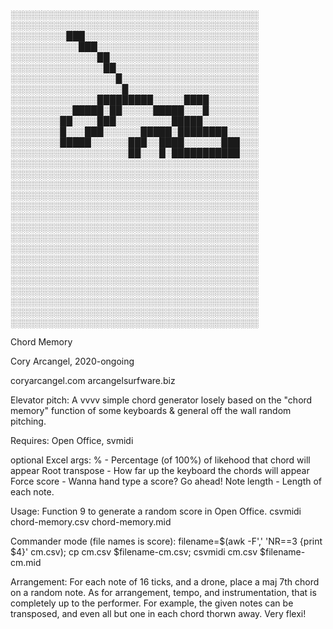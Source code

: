 ░░░░░░░░░░░░░░░░░░░░░░░░░░░░░░░░░░░░░░░░
░░░░░░░░░░░░░░░░░░░░░░░░░░░░░░░░░░░░░░░░
░░░░░░░░░███░░░░░░░░░░░░░░░░░░░░░░░░░░░░
░░░░░░░░░░░███░░░░░░░░░░░░░░░░░░░░░░░░░░
░░░░░░░░░░░░░░██░░░░░░░░░░░░░░░░░░░░░░░░
░░░░░░░░░░░░░░░██░░░░░░░░░░░░░░░░░░░░░░░
░░░░░░░░░░░░░░░░░█░░░░░░░░░░░░░░░░░░░░░░
░░░░░░░░░░░░░░░░░░█░░░░░░░░░░░░░░░░░░░░░
░░░░░░░░░░░░░░█████████░░░░░████░░░░░░░░
░░░░░░░░░░█████░██░░░░░█████░░░█░░░░░░░░
░░░░░░░░██░░░░███░░░░░░░░░█████░░░░░░░░░
░░░░░░░░█░░░███░░░░░░█████░████████░░░░░
░░░░░░░░█████░░░░░░███░░████░░░░░░███░░░
░░░░░░░░░░░░░░░░░░░██░░░█░███████████░░░
░░░░░░░░░░░░░░░░░░░░░░░░░░░░░░░░░░░░░░░░
░░░░░░░░░░░░░░░░░░░░░░░░░░░░░░░░░░░░░░░░
░░░░░░░░░░░░░░░░░░░░░░░░░░░░░░░░░░░░░░░░
░░░░░░░░░░░░░░░░░░░░░░░░░░░░░░░░░░░░░░░░
░░░░░░░░░░░░░░░░░░░░░░░░░░░░░░░░░░░░░░░░
░░░░░░░░░░░░░░░░░░░░░░░░░░░░░░░░░░░░░░░░
░░░░░░░░░░░░░░░░░░░░░░░░░░░░░░░░░░░░░░░░
░░░░░░░░░░░░░░░░░░░░░░░░░░░░░░░░░░░░░░░░
░░░░░░░░░░░░░░░░░░░░░░░░░░░░░░░░░░░░░░░░
░░░░░░░░░░░░░░░░░░░░░░░░░░░░░░░░░░░░░░░░
░░░░░░░░░░░░░░░░░░░░░░░░░░░░░░░░░░░░░░░░
░░░░░░░░░░░░░░░░░░░░░░░░░░░░░░░░░░░░░░░░
░░░░░░░░░░░░░░░░░░░░░░░░░░░░░░░░░░░░░░░░
░░░░░░░░░░░░░░░░░░░░░░░░░░░░░░░░░░░░░░░░
░░░░░░░░░░░░░░░░░░░░░░░░░░░░░░░░░░░░░░░░
░░░░░░░░░░░░░░░░░░░░░░░░░░░░░░░░░░░░░░░░

Chord Memory

Cory Arcangel, 2020-ongoing

coryarcangel.com
arcangelsurfware.biz

Elevator pitch: A vvvv simple chord generator losely based on the "chord memory" function of some keyboards & general off the wall random pitching.

Requires: Open Office, svmidi

optional Excel args:
% - Percentage (of 100%) of likehood that chord will appear
Root transpose - How far up the keyboard the chords will appear
Force score - Wanna hand type a score? Go ahead!
Note length - Length of each note.

Usage:
Function 9 to generate a random score in Open Office. csvmidi chord-memory.csv chord-memory.mid

Commander mode (file names is score): filename=$(awk -F',' 'NR==3 {print $4}' cm.csv); cp cm.csv $filename-cm.csv; csvmidi cm.csv $filename-cm.mid

Arrangement: For each note of 16 ticks, and a drone, place a maj 7th chord on a random note. As for arrangement, tempo, and instrumentation, that is completely up to the performer. For example, the given notes can be transposed, and even all but one in each chord thorwn away. Very flexi! 
